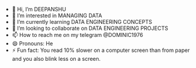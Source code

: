 - 👋 Hi, I’m DEEPANSHU
- 👀 I’m interested in MANAGING DATA
- 🌱 I’m currently learning DATA ENGINEERING CONCEPTS
- 💞️ I’m looking to collaborate on DATA ENGINEERING PROJECTS
- 📫 How to reach me on my telegram @DOMINIC1976
- 😄 Pronouns: He
- ⚡ Fun fact: You read 10% slower on a computer screen than from paper and you also blink less on a screen.

<!---
DEEPANSHU555/DEEPANSHU555 is a ✨ special ✨ repository because its `README.md` (this file) appears on your GitHub profile.
You can click the Preview link to take a look at your changes.
--->
